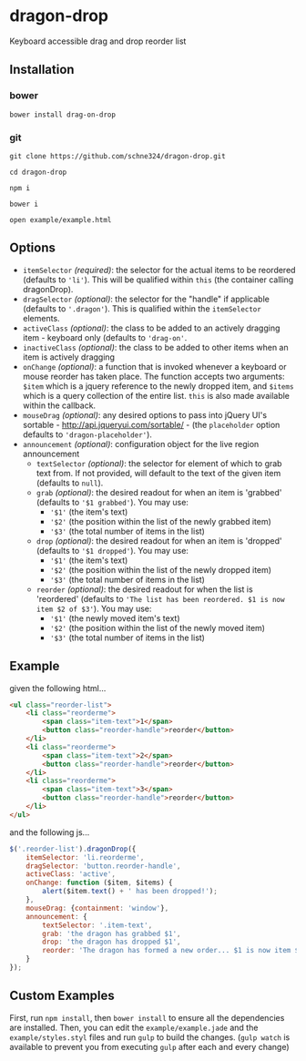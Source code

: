 # dragon-drop
Keyboard accessible drag and drop reorder list

## Installation
### bower
`bower install drag-on-drop`

### git
`git clone https://github.com/schne324/dragon-drop.git`

`cd dragon-drop`

`npm i`

`bower i`

`open example/example.html`

## Options
- `itemSelector` _(required)_: the selector for the actual items to be reordered (defaults to `'li'`).  This will be qualified within `this` (the container calling dragonDrop).
- `dragSelector` _(optional)_: the selector for the "handle" if applicable (defaults to `'.dragon'`). This is qualified within the `itemSelector` elements.
- `activeClass` _(optional)_: the class to be added to an actively dragging item - keyboard only (defaults to `'drag-on'`.
- `inactiveClass` _(optional)_: the class to be added to other items when an item is actively dragging
- `onChange` _(optional)_: a function that is invoked whenever a keyboard or mouse reorder has taken place.  The function accepts two arguments: `$item` which is a jquery reference to the newly dropped item, and `$items` which is a query collection of the entire list. `this` is also made available within the callback.
- `mouseDrag` _(optional)_: any desired options to pass into jQuery UI's sortable - http://api.jqueryui.com/sortable/ - (the `placeholder` option defaults to `'dragon-placeholder'`).
- `announcement` _(optional)_: configuration object for the live region announcement
	- `textSelector` _(optional)_: the selector for element of which to grab text from. If not provided, will default to the text of the given item (defaults to `null`).
 	- `grab` _(optional)_: the desired readout for when an item is 'grabbed' (defaults to `'$1 grabbed'`). You may use:
 		- `'$1'` (the item's text)
 		- `'$2'` (the position within the list of the newly grabbed item)
 		- `'$3'` (the total number of items in the list)
 	- `drop` _(optional)_: the desired readout for when an item is 'dropped' (defaults to `'$1 dropped'`). You may use:
 		- `'$1'` (the item's text)
 		- `'$2'` (the position within the list of the newly dropped item)
 		- `'$3'` (the total number of items in the list)
 	- `reorder` _(optional)_: the desired readout for when the list is 'reordered' (defaults to `'The list has been reordered. $1 is now item $2 of $3'`). You may use:
 		- `'$1'` (the newly moved item's text)
 		- `'$2'` (the position within the list of the newly moved item)
 		- `'$3'` (the total number of items in the list)

## Example
given the following html...
```html
<ul class="reorder-list">
	<li class="reorderme">
		<span class="item-text">1</span>
		<button class="reorder-handle">reorder</button>
	</li>
	<li class="reorderme">
		<span class="item-text">2</span>
		<button class="reorder-handle">reorder</button>
	</li>
	<li class="reorderme">
		<span class="item-text">3</span>
		<button class="reorder-handle">reorder</button>
	</li>
</ul>
```

and the following js...
```js
$('.reorder-list').dragonDrop({
	itemSelector: 'li.reorderme',
	dragSelector: 'button.reorder-handle',
	activeClass: 'active',
	onChange: function ($item, $items) {
		alert($item.text() + ' has been dropped!');
	},
	mouseDrag: {containment: 'window'},
	announcement: {
		textSelector: '.item-text',
		grab: 'the dragon has grabbed $1',
		drop: 'the dragon has dropped $1',
		reorder: 'The dragon has formed a new order... $1 is now item $2 of $3'
	}
});
```

## Custom Examples
First, run `npm install`, then `bower install` to ensure all the dependencies are installed.
Then, you can edit the `example/example.jade` and the `example/styles.styl` files and run `gulp` to build the changes.
(`gulp watch` is available to prevent you from executing `gulp` after each and every change)